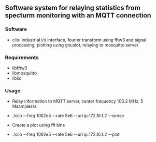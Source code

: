 ## Software system for relaying statistics from specturm monitoring with an MQTT connection

### Software

- ciio: industrial i/o interface, fourier transform using fftw3 and signal processing, plotting using gnuplot, relaying to mosquitto server

### Requirements

- libfftw3
- libmosquitto
- libiio

### Usage

* Relay information to MQTT server, center frequency 100.2 MHz, 5 Msamples/s
* ./ciio --freq 1002e5 --rate 5e6 --uri ip:172.16.1.2 --sense

* Create a plot using fft bins
* ./ciio --freq 1002e5 --rate 5e6 --uri ip:172.16.1.2 --plot

